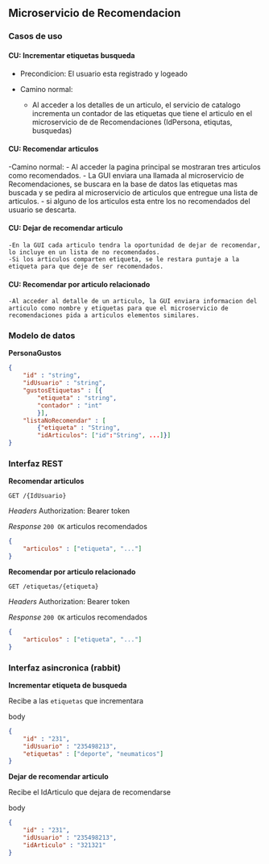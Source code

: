 ## Microservicio de Recomendacion

### Casos de uso

#### CU: Incrementar etiquetas busqueda
- Precondicion: El usuario esta registrado y logeado

- Camino normal:
    - Al acceder a los detalles de un articulo, el servicio de catalogo incrementa un contador de las etiquetas que tiene el articulo en el microservicio de de Recomendaciones (IdPersona, etiqutas, busquedas)


#### CU: Recomendar articulos
-Camino normal:
    - Al acceder la pagina principal se mostraran tres articulos como recomendados.
    - La GUI enviara una llamada al microservicio de Recomendaciones, se buscara en la base de datos las etiquetas mas buscada y se pedira al microservicio de articulos que entregue una lista de articulos.
        - si alguno de los articulos esta entre los no recomendados del usuario se descarta.

#### CU: Dejar de recomendar articulo
    -En la GUI cada articulo tendra la oportunidad de dejar de recomendar, lo incluye en un lista de no recomendados.
    -Si los articulos comparten etiqueta, se le restara puntaje a la etiqueta para que deje de ser recomendados.

#### CU: Recomendar por articulo relacionado
    -Al acceder al detalle de un articulo, la GUI enviara informacion del articulo como nombre y etiquetas para que el microservicio de recomendaciones pida a articulos elementos similares.

### Modelo de datos

**PersonaGustos**
```json
{
    "id" : "string",
    "idUsuario" : "string",
    "gustosEtiquetas" : [{
        "etiqueta" : "string",
        "contador" : "int"
        }],
    "listaNoRecomendar" : [
        {"etiqueta" : "String",
        "idArticulos": ["id":"String", ...]}]
}
```

### Interfaz REST

**Recomendar articulos**

`GET /{IdUsuario}`

*Headers*
Authorization: Bearer token

*Response*
`200 OK` articulos recomendados
```json
{
    "articulos" : ["etiqueta", "..."]
}
```

**Recomendar por articulo relacionado**

`GET /etiquetas/{etiqueta}`

*Headers*
Authorization: Bearer token

*Response*
`200 OK` articulos recomendados
```json
{
    "articulos" : ["etiqueta", "..."]
}
```

### Interfaz asincronica (rabbit)

**Incrementar etiqueta de busqueda**

Recibe a las `etiquetas` que incrementara

body
```json
{
    "id" : "231",
    "idUsuario" : "235498213",
    "etiquetas" : ["deporte", "neumaticos"]
}
```


**Dejar de recomendar articulo**

Recibe el IdArticulo que dejara de recomendarse

body
```json
{
    "id" : "231",
    "idUsuario" : "235498213",
    "idArticulo" : "321321"
}
```
